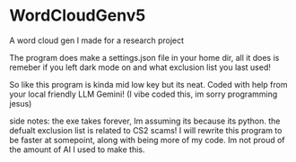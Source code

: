 # WordCloudGenv5
A word cloud gen I made for a research project 

The program does make a settings.json file in your home dir, all it does is remeber if you left dark mode on and what exclusion list you last used!



So like this program is kinda mid low key but its neat. Coded with help from your local friendly LLM Gemini! 
(I vibe coded this, im sorry programming jesus)




side notes:
the exe takes forever, Im assuming its because its python. 
the defualt exclusion list is related to CS2 scams! 
I will rewrite this program to be faster at somepoint, along with being more of my code.
Im not proud of the amount of AI I used to make this.

